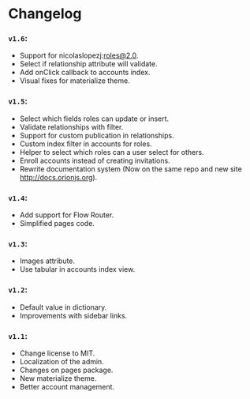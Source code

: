 # Changelog

### ```v1.6```:

- Support for nicolaslopezj:roles@2.0.
- Select if relationship attribute will validate.
- Add onClick callback to accounts index.
- Visual fixes for materialize theme.

### ```v1.5```:

- Select which fields roles can update or insert.
- Validate relationships with filter.
- Support for custom publication in relationships.
- Custom index filter in accounts for roles.
- Helper to select which roles can a user select for others.
- Enroll accounts instead of creating invitations.
- Rewrite documentation system (Now on the same repo and new site http://docs.orionjs.org).

### ```v1.4```:

- Add support for Flow Router.
- Simplified pages code.

### ```v1.3```:

- Images attribute.
- Use tabular in accounts index view.

### ```v1.2```:

- Default value in dictionary.
- Improvements with sidebar links.

### ```v1.1```:

- Change license to MIT.
- Localization of the admin.
- Changes on pages package.
- New materialize theme.
- Better account management.
